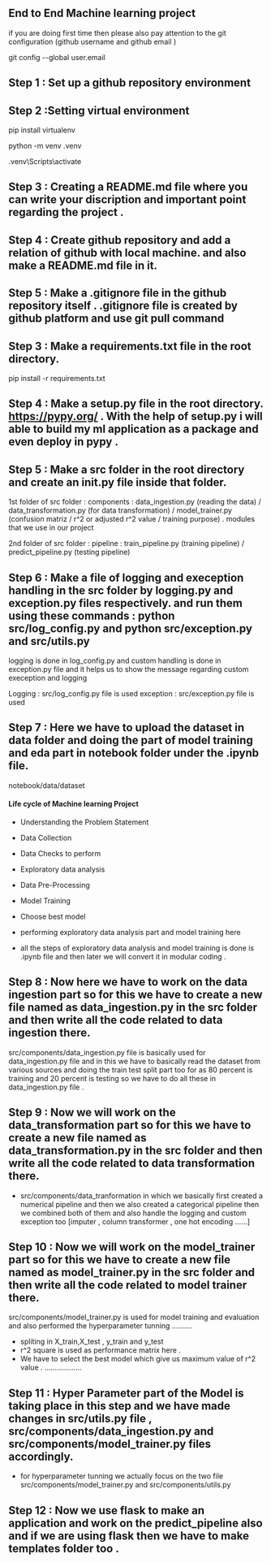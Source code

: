 ## End to End Machine learning project 

if you are doing first time then please also pay attention to the git configuration (github username and github email )

git config --global user.email



## Step 1 : Set up a github repository environment 


## Step 2 :Setting virtual environment

pip install virtualenv

python -m venv .venv

.venv\Scripts\activate

## Step 3 : Creating a  README.md file where you can write your discription and important point regarding the project . 


## Step 4 : Create github repository and add a relation of github with local machine. and also make a README.md file in it.

## Step 5  : Make a .gitignore file in the github repository itself .  .gitignore file is created by github platform and use git pull command 

## Step 3 : Make a requirements.txt file in the root directory.

pip install -r requirements.txt

## Step 4 : Make a setup.py file in the root directory. https://pypy.org/ . With the help of setup.py i will able to build  my ml application  as a package  and even deploy in pypy . 

## Step 5 : Make a src folder in the root directory and create an __init__.py file inside that folder. 

1st folder of src folder  : components : data_ingestion.py (reading the data) / data_transformation.py (for data transformation) / model_trainer.py (confusion matriz / r^2 or adjusted r^2 value / training purpose) . modules that we use in our project 

2nd folder of src folder  : pipeline : train_pipeline.py (training pipeline) / predict_pipeline.py (testing pipeline)

## Step 6 : Make a file of logging and exeception handling in the src folder by logging.py and exception.py files respectively. and run them using these commands : python src/log_config.py and python src/exception.py and src/utils.py

logging is done in log_config.py and custom handling is done in exception.py file and it helps us to show the message regarding custom exeception and logging 

Logging : src/log_config.py file is used 
exception : src/exception.py file is used 

##  Step 7 : Here we have to upload the dataset in data folder and doing the part of model training and eda part in notebook folder under the .ipynb file. 

notebook/data/dataset 

#### Life cycle of Machine learning Project

- Understanding the Problem Statement
- Data Collection
- Data Checks to perform
- Exploratory data analysis
- Data Pre-Processing
- Model Training
- Choose best model

- performing exploratory data analysis part and model training here 

- all the steps of exploratory data analysis and model training is done is .ipynb file and then later we will convert it in modular coding .

## Step 8 : Now here we have to work on the data ingestion part so for this we have to create a new file named as data_ingestion.py in the src folder and then write all the code related to data ingestion there.

src/components/data_ingestion.py file is basically used for data_ingestion.py file and in this we have to basically read the dataset from various sources and doing the train test split part too for as 80 percent is training and 20 percent is testing so we have to do all these in data_ingestion.py file . 

## Step 9 : Now we will work on the data_transformation part so for this we have to create a new file named as data_transformation.py in the src folder and then write all the code related to data transformation there.

- src/components/data_tranformation in which we basically first created a numerical pipeline and then we also created a categorical pipeline then we combined both of them and also handle the logging and custom exception too [imputer , column transformer , one hot encoding ......]

## Step 10 : Now we will work on the model_trainer part so for this we have to create a new file named as model_trainer.py in the src folder and then write all the code related to model trainer there.

src/components/model_trainer.py  is used for model training and evaluation and also performed the hyperparameter tunning ..........
- spliting in X_train,X_test , y_train and y_test 
- r^2 square is used as performance matrix here . 
- We have to select the best model which give us maximum value of r^2 value . ..................

## Step 11 : Hyper Parameter part of the Model is taking place in this step and we have made changes in src/utils.py file , src/components/data_ingestion.py and src/components/model_trainer.py files accordingly.

- for hyperparameter tunning we actually focus on the two file 
src/components/model_trainer.py and src/components/utils.py

## Step 12 : Now we use flask to make an application and work on the predict_pipeline also and if we are using flask then we have to make templates folder too . 



